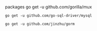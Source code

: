 packages
    go get -u github.com/gorilla/mux

    go get -u github.com/go-sql-driver/mysql

    go get -u github.com/jinzhu/gorm